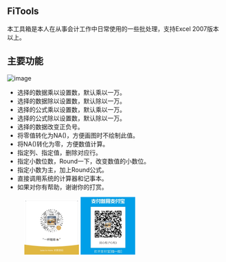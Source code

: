 ## FiTools
本工具箱是本人在从事会计工作中日常使用的一些批处理，支持Excel 2007版本以上。
## 主要功能
![image](https://user-images.githubusercontent.com/2892377/77033703-f5778e80-69e2-11ea-8a5f-ce46461d9aa4.png)

- 选择的数据乘以设置数，默认乘以一万。
- 选择的数据除以设置数，默认除以一万。
- 选择的公式乘以设置数，默认乘以一万。
- 选择的公式除以设置数，默认除以一万。
- 选择的数据改变正负号。
- 将零值转化为NA()，方便画图时不绘制此值。
- 将NA()转化为零，方便数值计算。
- 指定列、指定值，删除对应行。
- 指定小数位数，Round一下，改变数值的小数位。
- 指定小数为主，加上Round公式。
- 直接调用系统的计算器和记事本。
- 如果对你有帮助，谢谢你的打赏。
<figure class="half">
<img src="https://github.com/sandylaw/Fitools/blob/master/png/wechat.jpg" width = "30%" />
<img src="https://github.com/sandylaw/Fitools/blob/master/png/alipay.jpg" width = "30%" />
</figure>
